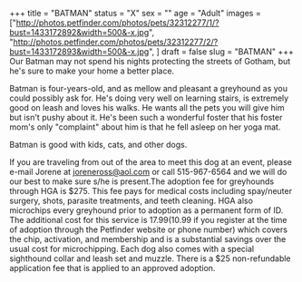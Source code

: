 +++
title = "BATMAN"
status = "X"
sex = ""
age = "Adult"
images = ["http://photos.petfinder.com/photos/pets/32312277/1/?bust=1433172892&width=500&-x.jpg",
"http://photos.petfinder.com/photos/pets/32312277/2/?bust=1433172893&width=500&-x.jpg",
]
draft = false
slug = "BATMAN"
+++
Our Batman may not spend his nights protecting the streets of Gotham, but he's sure to make your home a better place.

Batman is four-years-old, and as mellow and pleasant a greyhound as you could possibly ask for. He's doing very well on learning stairs, is extremely good on leash and loves his walks. He wants all the pets you will give him but isn't pushy about it. He's been such a wonderful foster that his foster mom's only "complaint" about him is that he fell asleep on her yoga mat.

Batman is good with kids, cats, and other dogs. 

If you are traveling from out of the area to meet this dog at an event, please e-mail Jorene at joreneross@aol.com or call 515-967-6564 and we will do our best to make sure s/he is present.The adoption fee for greyhounds through HGA is $275. This fee pays for medical costs including spay/neuter surgery, shots, parasite treatments, and teeth cleaning. HGA also microchips every greyhound prior to adoption as a permanent form of ID. The additional cost for this service is $17.99 ($10.99 if you register at the time of adoption through the Petfinder website or phone number) which covers the chip, activation, and membership and is a substantial savings over the usual cost for microchipping. Each dog also comes with a special sighthound collar and leash set and muzzle. There is a $25 non-refundable application fee that is applied to an approved adoption.
